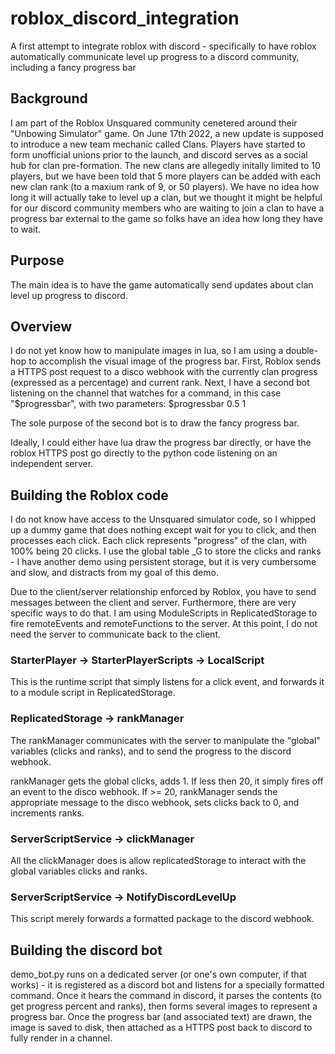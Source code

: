 # roblox_discord_integration
A first attempt to integrate roblox with discord - specifically to have roblox automatically communicate level up progress to a discord community, including a fancy progress bar

## Background
I am part of the Roblox Unsquared community cenetered around their "Unbowing Simulator" game. On June 17th 2022, a new update is supposed to introduce a new team mechanic called Clans. Players have started to form unofficial unions prior to the launch, and discord serves as a social hub for clan pre-formation. The new clans are allegedly initally limited to 10 players, but we have been told that 5 more players can be added with each new clan rank (to a maxium rank of 9, or 50 players). We have no idea how long it will actually take to level up a clan, but we thought it might be helpful for our discord community members who are waiting to join a clan to have a progress bar external to the game so folks have an idea how long they have to wait.

## Purpose
The main idea is to have the game automatically send updates about clan level up progress to discord.

## Overview
I do not yet know how to manipulate images in lua, so I am using a double-hop to accomplish the visual image of the progress bar. First, Roblox sends a HTTPS post request to a disco webhook with the currently clan progress (expressed as a percentage) and current rank. Next, I have a second bot listening on the channel that watches for a command, in this case "$progressbar", with two parameters:
$progressbar 0.5 1

The sole purpose of the second bot is to draw the fancy progress bar.

Ideally, I could either have lua draw the progress bar directly, or have the roblox HTTPS post go directly to the python code listening on an independent server.

## Building the Roblox code
I do not know have access to the Unsquared simulator code, so I whipped up a dummy game that does nothing except wait for you to click, and then processes each click. Each click represents "progress" of the clan, with 100% being 20 clicks. I use the global table \_G to store the clicks and ranks - I have another demo using persistent storage, but it is very cumbersome and slow, and distracts from my goal of this demo.

Due to the client/server relationship enforced by Roblox, you have to send messages between the client and server. Furthermore, there are very specific ways to do that. I am using ModuleScripts in ReplicatedStorage to fire remoteEvents and remoteFunctions to the server. At this point, I do not need the server to communicate back to the client.

### StarterPlayer -> StarterPlayerScripts -> LocalScript
This is the runtime script that simply listens for a click event, and forwards it to a module script in ReplicatedStorage.

### ReplicatedStorage -> rankManager
The rankManager communicates with the server to manipulate the "global" variables (clicks and ranks), and to send the progress to the discord webhook.

rankManager gets the global clicks, adds 1. If less then 20, it simply fires off an event to the disco webhook. If >= 20, rankManager sends the appropriate message to the disco webhook, sets clicks back to 0, and increments ranks.

### ServerScriptService -> clickManager
All the clickManager does is allow replicatedStorage to interact with the global variables clicks and ranks.

### ServerScriptService -> NotifyDiscordLevelUp
This script merely forwards a formatted package to the discord webhook.

## Building the discord bot
demo_bot.py runs on a dedicated server (or one's own computer, if that works) - it is registered as a discord bot and listens for a specially formatted command. Once it hears the command in discord, it parses the contents (to get progress percent and ranks), then forms several images to represent a progress bar. Once the progress bar (and associated text) are drawn, the image is saved to disk, then attached as a HTTPS post back to discord to fully render in a channel.

